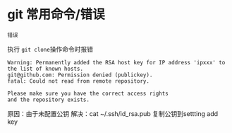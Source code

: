 # git 常用命令/错误



`错误`

执行 ```git clone```操作命令时报错

```
Warning: Permanently added the RSA host key for IP address 'ipxxx' to the list of known hosts.
git@github.com: Permission denied (publickey).
fatal: Could not read from remote repository.

Please make sure you have the correct access rights
and the repository exists.
```

原因：由于未配置公钥
解决：cat ~/.ssh/id_rsa.pub 复制公钥到settting add key